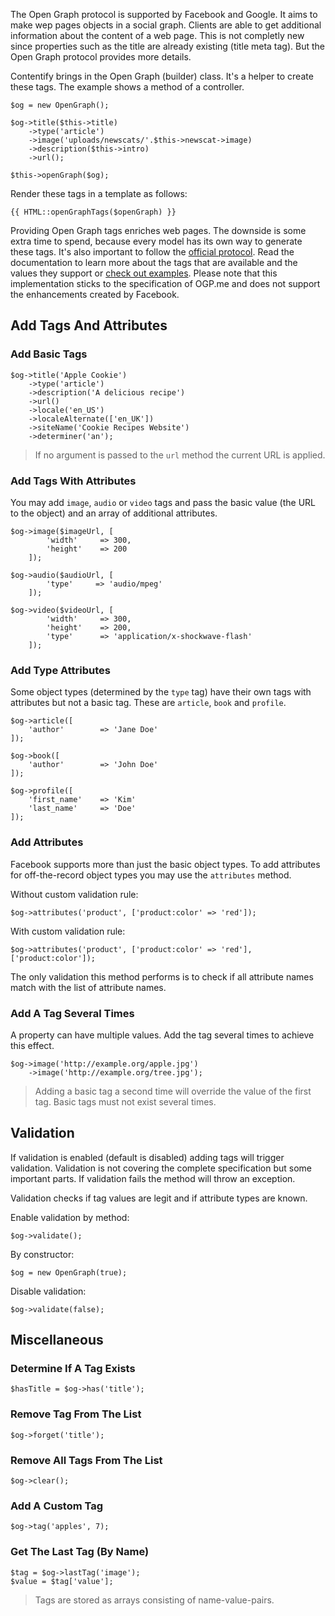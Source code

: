 The Open Graph protocol is supported by Facebook and Google. It aims to make wep pages objects in a social graph. Clients are able to get additional information about the content of a web page. This is not completly new since properties such as the title are already existing (title meta tag). But the Open Graph protocol provides more details.

Contentify brings in the Open Graph (builder) class. It's a helper to create these tags. The example shows a method of a controller.

    $og = new OpenGraph();

    $og->title($this->title)
        ->type('article')
        ->image('uploads/newscats/'.$this->newscat->image)
        ->description($this->intro)
        ->url();

    $this->openGraph($og);

Render these tags in a template as follows:

    {{ HTML::openGraphTags($openGraph) }}

Providing Open Graph tags enriches web pages. The downside is some extra time to spend, because every model has its own way to generate these tags. It's also important to follow the [official protocol](http://ogp.me/). Read the documentation to learn more about the tags that are available and the values they support or [check out examples](https://github.com/niallkennedy/open-graph-protocol-examples). Please note that this implementation sticks to the specification of OGP.me and does not support the enhancements created by Facebook.

## Add Tags And Attributes

### Add Basic Tags

    $og->title('Apple Cookie')
        ->type('article')
        ->description('A delicious recipe')
        ->url()
        ->locale('en_US')
        ->localeAlternate(['en_UK'])
        ->siteName('Cookie Recipes Website')
        ->determiner('an');

> If no argument is passed to the `url` method the current URL is applied.

### Add Tags With Attributes

You may add `image`, `audio` or `video` tags and pass the basic value (the URL to the object) and an array of additional attributes.

    $og->image($imageUrl, [
            'width'     => 300,
            'height'    => 200
        ]);

    $og->audio($audioUrl, [
            'type'     => 'audio/mpeg'
        ]);

    $og->video($videoUrl, [
            'width'     => 300,
            'height'    => 200,
            'type'      => 'application/x-shockwave-flash'
        ]);

### Add Type Attributes

Some object types (determined by the `type` tag) have their own tags with attributes but not a basic tag. These are `article`, `book` and `profile`.

    $og->article([
        'author'        => 'Jane Doe'
    ]);

    $og->book([
        'author'        => 'John Doe'
    ]);

    $og->profile([
        'first_name'    => 'Kim'
        'last_name'     => 'Doe'
    ]);

### Add Attributes

Facebook supports more than just the basic object types. To add attributes for off-the-record object types you may use the `attributes` method.

Without custom validation rule:

    $og->attributes('product', ['product:color' => 'red']);

With custom validation rule:

    $og->attributes('product', ['product:color' => 'red'], ['product:color']);

The only validation this method performs is to check if all attribute names match with the list of attribute names.

### Add A Tag Several Times

A property can have multiple values. Add the tag several times to achieve this effect.

    $og->image('http://example.org/apple.jpg')
        ->image('http://example.org/tree.jpg');

> Adding a basic tag a second time will override the value of the first tag. Basic tags must not exist several times.

## Validation

If validation is enabled (default is disabled) adding tags will trigger validation. Validation is not covering the complete specification but some important parts. If validation fails the method will throw an exception.

Validation checks if tag values are legit and if attribute types are known.

Enable validation by method:

    $og->validate();

By constructor:

    $og = new OpenGraph(true);

Disable validation:

    $og->validate(false);

## Miscellaneous

### Determine If A Tag Exists

    $hasTitle = $og->has('title');

### Remove Tag From The List

    $og->forget('title');

### Remove All Tags From The List

    $og->clear();

### Add A Custom Tag

    $og->tag('apples', 7);

### Get The Last Tag (By Name)

    $tag = $og->lastTag('image');
    $value = $tag['value'];

> Tags are stored as arrays consisting of name-value-pairs.